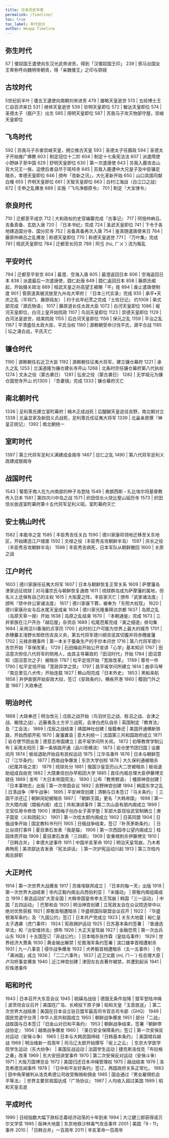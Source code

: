 ```yaml
---
title: 日本历史年表
permalink: /timeline/
toc: true
toc_label: 年代划分
author: Weapp Timeline
---
```


## 弥生时代

57 | 倭奴国王遣使向东汉光武帝进贡，得到「汉倭奴国王印」
239 | 邪马台国女王卑弥呼向魏明帝朝贡，得「亲魏倭王」之印与铜镜

## 古坟时代

5世纪前半叶 | 倭五王遺使向南朝刘宋进贡
479 | 雄略天皇逝世
513 | 五经博士王仁自百济来日
531 | 继体天皇逝世
539 | 钦明天皇即位
572 | 敏达天皇即位
574 | 圣德太子（廐户王）出生
585 | 用明天皇即位
587 | 苏我马子攻灭物部守屋，崇峻天皇即位

## 飞鸟时代

592 | 苏我马子杀害崇峻天皇，拥立推古天皇
593 | 圣德太子任摄政
594 | 圣德太子开始推广佛教
603 | 制定冠位十二阶
604 | 制定十七条宪法法
607 | 派遣隋使小野妹子至中国
629 | 舒明天皇即位
630 | 第一次遣唐使
643 | 苏我入鹿攻击山背大兄王一族，迫使后者自尽于斑鸠寺
645 | 苏我入鹿遭中大兄皇子及中臣镰足暗杀，孝德天皇即位
646 | 颁布「改新之讯」，大化革新开始
650 | 山口具国司献白雉
655 | 齐明天皇即位
661 | 天智天皇即位
663 | 白村江海战（白江口之战）
672 | 壬申之乱爆发
689 | 实施『飞鸟净御原令』
701 | 制定『大宝律令』

## 奈良时代

710 | 迁都至平成京
712 | 大和政权的史官编纂完成『古事记』
717 | 阿倍仲麻吕、吉备真备、玄肪入唐
720 | 『日本书纪』完成
724 | 圣武天皇即位
741 | 下令于各地建造国分寺、国分尼寺
752 | 吉备真备再次入唐
754 | 鉴真随遣唐使来日
764 | 藤原仲麻吕之乱爆发
 | 称德天皇即位
770 | 称德天皇逝世
771 | 『万叶集』完成
781 | 桓武天皇即位
784 | 迁都至长冈京
789 | 阿弖 (hù, ㄏㄨˋ) 流为叛乱

## 平安时代

794 | 迁都至平安京
804 | 最澄、空海入唐
805 | 最澄返回日本
806 | 空海返回日本
838 | 派遣最后一次遣唐使，圆仁赴唐
849 | 圆仁返回日本
858 | 藤原氏崛起，开始摄关政治
889 | 桓武天皇之孙高望王被賜「平」姓
894 | 废止遣唐使制度
901 | 菅原道真被流放至九州岛大宰府
 | 『日本三代实录』完成
935 | 承平•天庆之乱（平将门、藤原纯友）
 | 约于此年纪贯之完成『土佐日记』
约1008 | 紫式部完成『源氏物语』
1017 | 藤原道长任太政大臣
1072 | 白河天皇即位
1086 | 堀河天皇即位，白河上皇开始院政
1107 | 鸟羽天皇即位
1123 | 崇德天皇即位
1129 | 白河法皇逝世，结束院政
1155 | 后白河天皇即位
1156 | 保元之乱
1159 | 平治之乱
1167 | 平清盛任太政大臣，平氏当权
1180 | 源赖朝受命讨伐平氏，源平合战
1185 | 坛之浦合战，平氏灭亡

## 镰仓时代

1190 | 源赖朝任右近卫大臣
1192 | 源赖朝任征夷大将军，建立镰仓幕府
1221 | 承久之乱
1253 | 兰溪道隆为镰仓建长寺开山
1268 | 北条时宗任镰仓幕府第八代执权
1274 | 文永之役（蒙古袭日）
1281 | 弘安之役（蒙古袭日）
1282 | 无学祖元为镰仓国觉寺开山
约1300 | 『吾妻镜』完成
1333 | 镰仓幕府灭亡

## 南北朝时代

1336 | 足利尊氏建立室町幕府
 | 楠木正成战死
 | 后醍醐天皇逃往吉野，南北朝对立
1338 | 北畠显家及新田义贞战死，足利尊氏任征夷大将军
1339 | 北畠亲房撰『神皇正统记』
1392 | 南北朝统一

## 室町时代

1397 | 第三代将军足利义满建成金阁寺
1467 | 应仁之乱
1490 | 第八代将军足利义政建成银阁寺

## 战国时代

1543 | 葡萄牙商人在九州南部的种子岛登陆
1549 | 弗朗西斯・扎比埃尔将基督教传入日本
1561 | 第四次川中岛之战
1571 | 织田信长火烧比壑山延历寺
1573 | 织田信长放逐室町幕府第十五代将军足利义昭，室町幕府灭亡

## 安士桃山时代

1582 | 本能寺之变
1585 | 丰臣秀吉任关白
1590 | 德川家康将领地迁移至关东地区，开始建造江户城堡
1592 | 文禄之役（丰臣秀吉攻朝鲜半岛）
1597 | 庆长之役（丰臣秀吉攻朝鲜半岛）
1598 | 丰臣秀吉病死，日本军队从朝鲜撤回
1600 | 关原之战

## 江户时代

1603 | 德川家康任征夷大将军
1607 | 日本与朝鲜恢复正常关系
1609 | 萨摩藩岛津家远征琉球
 | 对马藩宗氏与朝鲜恢复通商
1611 | 琉球群岛成为萨摩藩的属地，但名义上还保有自己的主权
1615 | 大阪夏之阵，丰臣家灭亡
 | 颁布『武家诸法度』
 | 颁布『禁中并公家诸法度』
1617 | 德川家康下葬，被奉为「东照大权现」
1620 | 德川家康孙女与后水尾天皇成亲
1634 | 德川家光隆重拜访京都
1637 | 岛原之乱（岛原天草一揆）开始
1638 | 岛原之乱结束
1670 | 『本朝通鉴』完成
1673 | 三井家族在江户开办「越后屋」杂货店
1689 | 松尾芭蕉完成『奥之细道』俳句集
1684 | 采用涩川春海的贞享历
1700 | 此时的江户可能为世界上最大的城市
1701 | 赤穗蕃主浅野长矩砍伤吉良义央，第五代将军德川纲吉惩其切腹并将赤穗废藩
1702 | 元禄赤穗事件
 | 第一本关于蚕桑生产的手抄本问世
1716 | 第八代将军德川吉宗开始「享保改革」
1729 | 石田梅岩开始公开宣讲「心学」基本知识
1767 | 田沼意次担任八代将军的侧用人，由其主导幕政的「田沼时代」开始
1784 | 田沼意知（田沼意次之子）被暗杀
1787 | 松平定信开始「宽政改革」
1789 | 尊号一件
1790 | 松平定信开始「宽政异学之禁」
1797 | 昌平坂学问所建立
1814 | 曲亭马琴『南总里见八犬传』开始连载
1827 | 赖山阳完成『日本外史』
1853 | 黑船来航
1858 | 井伊直弼开始安政大狱，签订《安政条约》，横疾开港
1860 | 樱田门外之变
1867 | 大政奉还

## 明治时代

1868 | 大政奉还
 | 明治改元
 | 戊辰之战开始（鸟羽伏见之战、胜沼之战、会津之战、箱馆之战），近藤勇及土方岁三战死，会津白虎队自杀
 | 英国制定『教育法』及『工会法』
1869 | 戊辰之战结束
 | 靖国神社创建
 | 版籍奉还
 | 美国开通横断铁路，开始西部开拓
1870 | 废藩置县
 | 意大利统一
 | 法国第三共和国政府成立
1871 | 岩仓使节团出发
 | 德意志帝国建立
 | 昌平坂学问所关闭。
1872 | 初等教育学制公布
 | 采用太阳历
 | 第一条铁路开通（品川至横滨）
1873 | 岩仓使节团归国
 | 设置闰月
1874 | 板垣退助开始自有民权运动
1875 | 江华岛事件
1876 | 日本与朝鲜签订『江华条约』
1877 | 西南战争爆发
 | 东京大学创校
1878 | 大久保利通被暗杀（纪尾井坂之变）
1879 | 琉球处分
1881 | 俄国沙皇亚历山大二世被暗杀
 | 板垣退助组成自由党
1882 | 大隈重信创办早稻田大学
1885 | 首任内阁总理大臣伊藤博文就任
1889 | 发布『大日本帝国究法』
1890 | 公布『教育敕语』
 | 橿原神宫创建
 | 『日本事物志』出版
 | 第一次帝国会议
1892 | 吉野神宫创建
1894 | 韩国东学之乱
 | 日清战争（甲午战争）
1895 | 平安神宫创建
 | 清朝与日本签订『马关条约』
 | 三国干涉还辽
 | 朝鲜闵妃被暗杀
1897 | 「朝鲜王国」更名「大韩帝国」
1898 | 第一次大隈内阁（隈板内阁）成立
 | 共和演讲事件
 | 第二次山县有朋内阁成立
1899 | 文官任用令修改
1900 | 津田梅子创办女子英学塾
 | 军部大臣现役武官制确立
 | 庚子国变（义和团起义）
1901 | 第一次桂太郎内阁成立
1902 | 日英同盟
1904 | 日俄战争开始
 | 国定教科书刊行
1905 | 日俄战争结束，签订『朴茨茅斯条约』
 | 日比谷烧打事件
 | 夏目漱石发表『我是猫』
1906 | 第一次西园寺公望内阁成立
 | 桂园体质开始
1908 | 夏目漱石发表『三四郎』
1909 | 安重根刺杀伊藤博文
1910 | 「日韩合并」
 | 幸德大逆事件
1911 | 中国辛亥革命
1912 | 明治天皇驾崩，乃木希典殉死
 | 美浓部达吉发表『宪法讲话』
 | 第一次护宪运动兴起
1913 | 第三次桂内阁总辞职

## 大正时代

1914 | 第一次世界大战爆发
1917 | 苏维埃联邦成立
 | 『日本的每一天』出版
1918 | 第一次世界大战结束
 | 寺内正毅内阁出兵西伯利亚
 | 「米骚动」
 | 原敬内阁组阁成立
1919 | 普选运动扩大至全国
 | 大韩帝国皇帝李太王驾崩
 | 韩国「三一运动」
 | 中国「五四运动」
 | 巴黎和会
1920 | 明治神宫创建
 | 立宪政友会在众议院选举中以绝对优势获胜
1921 | 原敬首相遭暗杀
 | 华盛顿国际联盟会议召开
 | 
1922 | 『华盛顿海军条约』及『九国公约』签订
 | 日本共产党成立
1923 | 关东大地震
 | 裕仁皇太子遇袭（虎门事件）
1924 | 宪政拥护运动
1925 | 日苏基本条约签署
 | 『普通选举法』和『治安维持法』颁布
1926 | 大正天皇驾崩
1927 | 金融恐慌
 | 第一次出兵山东
1928 | 十五国签订『非战公约』
 | 日本暗杀张作霖（皇姑屯事件）
1929 | 世界经济大萧条
1930 | 黄金输出解禁
 | 伦敦海军条约签署
 | 滨口雄幸首相遭射杀
1931 | 九一八事变
 | 侵华战争爆发
1932 | 犬养毅首相遭暗杀（五一五事件）
 | 伪「满洲国」成立
1936 | 「二二六事件」
1937 | 近卫文麿 (mí, ㄇㄧˊ) 任总理大臣
 | 卢沟桥事变爆发
1940 | 近江神宫创建
 | 津田左右吉著作被禁，并遭到起诉
1941 | 珍珠港事件

## 昭和时代

1943 | 日本召开大东亚会议
1945 | 硫磺岛战役
 | 德国无条件投降
 | 盟军登陆冲绳
 | 波茨坦会议召开
 | 美国在广岛、长崎投下原子弹
 | 昭和天皇「玉音放送」
 | 第二次世界大战结束
 | 美国在日本设立驻日盟军最高司令官总司令部（GHQ）
1949 | 国民党退守台湾
 | 中华人民共和国成立
1950 | 朝鲜战争爆发
1951 | 部分「二战」战胜国与日本签订『旧金山对日和平条约』
1953 | 朝鲜战争结束，签署『朝鲜停战协定』
1956 | 越南战争爆发
1960 | 『美日安全保障条约』签订
 | 第一次安保反对运动（安保斗争）
1965 | 日本与大韩民国缔结『日韩基本条约』
 | 美国增兵越战
1968 | 明治维新一百周年
 | 司马辽太郎开始撰写『坂上之云』
 | 东京大学医学院学生运动（东大纷争）
 | 美国反战运动
 | 法国学生运动
 | 捷克斯洛伐克「布拉格之春」改革
1969 | 东大安田讲堂事件
1970 | 第二次安保反对运动（安保斗争）
1971 | 大阪万国博览会
1972 | 美国归还日本冲绳管理权
1975 | 越战结束
1976 | 洛克希德丑闻事件
1978 | 『日中和平友好条约』签订，两国政府关系正常化。
1983 | 田中角荣被判从洛克希德公司收受贿赂和佣金
1985 | 国会通过『男女雇佣机会平等法』
 | 世界主要贸易国达成『广场协议』
1987 | 人均收入超过美国
1989 | 昭和天皇去逝

## 平成时代

1990 | 日经指数大幅下跌标志着经济动荡的十年到来
1994 | 大江健三郎获得诺贝尔文学奖
1995 | 阪神大地震
 | 东京地铁沙林毒气攻击事件
2001 | 美国「9・11」事件
2010 | 「日韩合并」一百周年
2011 | 辛亥革命一百周年
